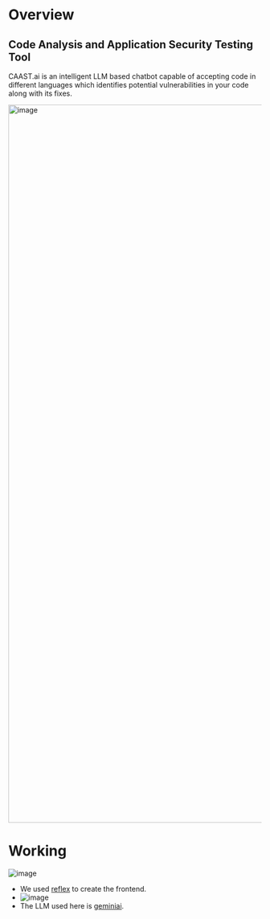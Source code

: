 # Overview
## Code Analysis and Application Security Testing Tool

CAAST.ai is an intelligent LLM based chatbot capable of accepting code in different languages which identifies potential vulnerabilities in your code along with its fixes.

<img width="1429" alt="image" src="https://github.com/user-attachments/assets/69577221-400f-45cf-8d95-81d2d0667aac">

# Working
![image](https://github.com/user-attachments/assets/98d0bc10-1b84-437b-ba2c-437e71fbe066)

- We used [reflex](https://reflex.dev/) to create the frontend.
- ![image](https://github.com/user-attachments/assets/98d0bc10-1b84-437b-ba2c-437e71fbe066)
- The LLM used here is [geminiai](https://gemini.google.com/app).
